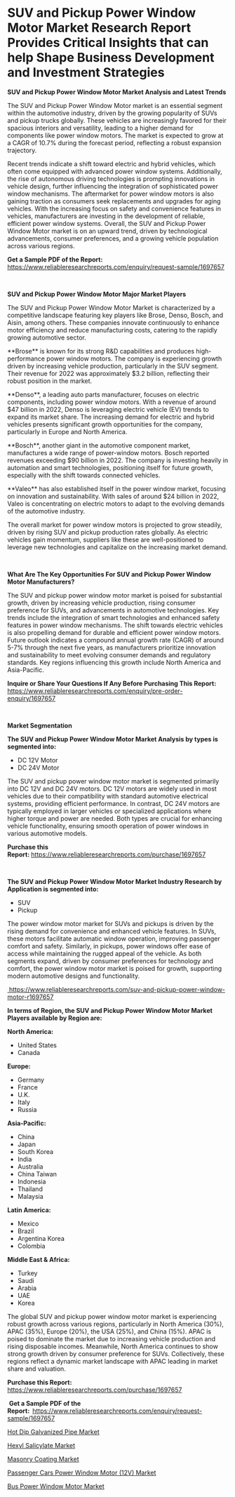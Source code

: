 <p><h1>SUV and Pickup Power Window Motor Market Research Report Provides Critical Insights that can help Shape Business Development and Investment Strategies</h1></p><p><strong>SUV and Pickup Power Window Motor Market Analysis and Latest Trends</strong></p>
<p><p>The SUV and Pickup Power Window Motor market is an essential segment within the automotive industry, driven by the growing popularity of SUVs and pickup trucks globally. These vehicles are increasingly favored for their spacious interiors and versatility, leading to a higher demand for components like power window motors. The market is expected to grow at a CAGR of 10.7% during the forecast period, reflecting a robust expansion trajectory.</p><p>Recent trends indicate a shift toward electric and hybrid vehicles, which often come equipped with advanced power window systems. Additionally, the rise of autonomous driving technologies is prompting innovations in vehicle design, further influencing the integration of sophisticated power window mechanisms. The aftermarket for power window motors is also gaining traction as consumers seek replacements and upgrades for aging vehicles. With the increasing focus on safety and convenience features in vehicles, manufacturers are investing in the development of reliable, efficient power window systems. Overall, the SUV and Pickup Power Window Motor market is on an upward trend, driven by technological advancements, consumer preferences, and a growing vehicle population across various regions.</p></p>
<p><strong>Get a Sample PDF of the Report:&nbsp;</strong> <a href="https://www.reliableresearchreports.com/enquiry/request-sample/1697657?utm_campaign=28&utm_medium=2&utm_source=Github&utm_content=ia&utm_term=03102024&utm_id=suv-and-pickup-power-window-motor">https://www.reliableresearchreports.com/enquiry/request-sample/1697657</a></p>
<p>&nbsp;</p>
<p><strong>SUV and Pickup Power Window Motor Major Market Players</strong></p>
<p><p>The SUV and Pickup Power Window Motor Market is characterized by a competitive landscape featuring key players like Brose, Denso, Bosch, and Aisin, among others. These companies innovate continuously to enhance motor efficiency and reduce manufacturing costs, catering to the rapidly growing automotive sector.</p><p>**Brose** is known for its strong R&D capabilities and produces high-performance power window motors. The company is experiencing growth driven by increasing vehicle production, particularly in the SUV segment. Their revenue for 2022 was approximately $3.2 billion, reflecting their robust position in the market.</p><p>**Denso**, a leading auto parts manufacturer, focuses on electric components, including power window motors. With a revenue of around $47 billion in 2022, Denso is leveraging electric vehicle (EV) trends to expand its market share. The increasing demand for electric and hybrid vehicles presents significant growth opportunities for the company, particularly in Europe and North America.</p><p>**Bosch**, another giant in the automotive component market, manufactures a wide range of power-window motors. Bosch reported revenues exceeding $90 billion in 2022. The company is investing heavily in automation and smart technologies, positioning itself for future growth, especially with the shift towards connected vehicles.</p><p>**Valeo** has also established itself in the power window market, focusing on innovation and sustainability. With sales of around $24 billion in 2022, Valeo is concentrating on electric motors to adapt to the evolving demands of the automotive industry.</p><p>The overall market for power window motors is projected to grow steadily, driven by rising SUV and pickup production rates globally. As electric vehicles gain momentum, suppliers like these are well-positioned to leverage new technologies and capitalize on the increasing market demand.</p></p>
<p>&nbsp;</p>
<p><strong>What Are The Key Opportunities For SUV and Pickup Power Window Motor Manufacturers?</strong></p>
<p><p>The SUV and pickup power window motor market is poised for substantial growth, driven by increasing vehicle production, rising consumer preference for SUVs, and advancements in automotive technologies. Key trends include the integration of smart technologies and enhanced safety features in power window mechanisms. The shift towards electric vehicles is also propelling demand for durable and efficient power window motors. Future outlook indicates a compound annual growth rate (CAGR) of around 5-7% through the next five years, as manufacturers prioritize innovation and sustainability to meet evolving consumer demands and regulatory standards. Key regions influencing this growth include North America and Asia-Pacific.</p></p>
<p><strong>Inquire or Share Your Questions If Any Before Purchasing This Report:</strong> <a href="https://www.reliableresearchreports.com/enquiry/pre-order-enquiry/1697657?utm_campaign=28&utm_medium=2&utm_source=Github&utm_content=ia&utm_term=03102024&utm_id=suv-and-pickup-power-window-motor">https://www.reliableresearchreports.com/enquiry/pre-order-enquiry/1697657</a></p>
<p>&nbsp;</p>
<p><strong>Market Segmentation</strong></p>
<p><strong>The SUV and Pickup Power Window Motor Market Analysis by types is segmented into:</strong></p>
<p><ul><li>DC 12V Motor</li><li>DC 24V Motor</li></ul></p>
<p><p>The SUV and pickup power window motor market is segmented primarily into DC 12V and DC 24V motors. DC 12V motors are widely used in most vehicles due to their compatibility with standard automotive electrical systems, providing efficient performance. In contrast, DC 24V motors are typically employed in larger vehicles or specialized applications where higher torque and power are needed. Both types are crucial for enhancing vehicle functionality, ensuring smooth operation of power windows in various automotive models.</p></p>
<p><strong>Purchase this Report:&nbsp;</strong><a href="https://www.reliableresearchreports.com/purchase/1697657?utm_campaign=28&utm_medium=2&utm_source=Github&utm_content=ia&utm_term=03102024&utm_id=suv-and-pickup-power-window-motor">https://www.reliableresearchreports.com/purchase/1697657</a></p>
<p>&nbsp;</p>
<p><strong>The SUV and Pickup Power Window Motor Market Industry Research by Application is segmented into:</strong></p>
<p><ul><li>SUV</li><li>Pickup</li></ul></p>
<p><p>The power window motor market for SUVs and pickups is driven by the rising demand for convenience and enhanced vehicle features. In SUVs, these motors facilitate automatic window operation, improving passenger comfort and safety. Similarly, in pickups, power windows offer ease of access while maintaining the rugged appeal of the vehicle. As both segments expand, driven by consumer preferences for technology and comfort, the power window motor market is poised for growth, supporting modern automotive designs and functionality.</p></p>
<p><a href="https://www.reliableresearchreports.com/suv-and-pickup-power-window-motor-r1697657?utm_campaign=28&utm_medium=2&utm_source=Github&utm_content=ia&utm_term=03102024&utm_id=suv-and-pickup-power-window-motor">&nbsp;https://www.reliableresearchreports.com/suv-and-pickup-power-window-motor-r1697657</a></p>
<p><strong>In terms of Region, the SUV and Pickup Power Window Motor Market Players available by Region are:</strong></p>
<p>
    <p> <strong> North America: </strong>
        <ul>
            <li>United States</li>
            <li>Canada</li>
        </ul>
        </p> 
    <p> <strong> Europe: </strong>
        <ul>
            <li>Germany</li>
            <li>France</li>
            <li>U.K.</li>
            <li>Italy</li>
            <li>Russia</li>
        </ul>
        </p> 
    <p> <strong> Asia-Pacific: </strong>
        <ul>
            <li>China</li>
            <li>Japan</li>
            <li>South Korea</li>
            <li>India</li>
            <li>Australia</li>
            <li>China Taiwan</li>
            <li>Indonesia</li>
            <li>Thailand</li>
            <li>Malaysia</li>
        </ul>
        </p> 
    <p> <strong> Latin America: </strong>
        <ul>
            <li>Mexico</li>
            <li>Brazil</li>
            <li>Argentina Korea</li>
            <li>Colombia</li>
        </ul>
        </p> 
    <p> <strong> Middle East & Africa: </strong>
        <ul>
            <li>Turkey</li>
            <li>Saudi</li>
            <li>Arabia</li>
            <li>UAE</li>
            <li>Korea</li>
        </ul>
    </p>
    </p>
<p><p>The global SUV and pickup power window motor market is experiencing robust growth across various regions, particularly in North America (30%), APAC (35%), Europe (20%), the USA (25%), and China (15%). APAC is poised to dominate the market due to increasing vehicle production and rising disposable incomes. Meanwhile, North America continues to show strong growth driven by consumer preference for SUVs. Collectively, these regions reflect a dynamic market landscape with APAC leading in market share and valuation.</p></p>
<p><strong>Purchase this Report: </strong><a href="https://www.reliableresearchreports.com/purchase/1697657?utm_campaign=28&utm_medium=2&utm_source=Github&utm_content=ia&utm_term=03102024&utm_id=suv-and-pickup-power-window-motor">https://www.reliableresearchreports.com/purchase/1697657</a></p>
<p>&nbsp;<strong>Get a Sample PDF of the Report:&nbsp;&nbsp;</strong><a href="https://www.reliableresearchreports.com/enquiry/request-sample/1697657?utm_campaign=28&utm_medium=2&utm_source=Github&utm_content=ia&utm_term=03102024&utm_id=suv-and-pickup-power-window-motor">https://www.reliableresearchreports.com/enquiry/request-sample/1697657</a></p>
<p><strong></strong></p>
<p><p><a href="https://www.linkedin.com/pulse/hot-dip-galvanized-pipe-market-share-new-trends-analysis-uhq8e?utm_campaign=28&utm_medium=2&utm_source=Github&utm_content=ia&utm_term=03102024&utm_id=suv-and-pickup-power-window-motor">Hot Dip Galvanized Pipe Market</a></p><p><a href="https://www.linkedin.com/pulse/hexyl-salicylate-market-analysis-report-global-insights-region-puiye?utm_campaign=28&utm_medium=2&utm_source=Github&utm_content=ia&utm_term=03102024&utm_id=suv-and-pickup-power-window-motor">Hexyl Salicylate Market</a></p><p><a href="https://www.linkedin.com/pulse/masonry-coating-market-segmentation-in-depth-analysis-indooroutdoor-apqtc?utm_campaign=28&utm_medium=2&utm_source=Github&utm_content=ia&utm_term=03102024&utm_id=suv-and-pickup-power-window-motor">Masonry Coating Market</a></p><p><a href="https://github.com/SamiaChowdhury801/Market-Research-Report-List-1/blob/main/passenger-cars-power-window-motor-12v-market.md?utm_campaign=28&utm_medium=2&utm_source=Github&utm_content=ia&utm_term=03102024&utm_id=suv-and-pickup-power-window-motor">Passenger Cars Power Window Motor (12V) Market</a></p><p><a href="https://github.com/LilianFaulkner65/Market-Research-Report-List-1/blob/main/bus-power-window-motor-market.md?utm_campaign=28&utm_medium=2&utm_source=Github&utm_content=ia&utm_term=03102024&utm_id=suv-and-pickup-power-window-motor">Bus Power Window Motor Market</a></p></p>